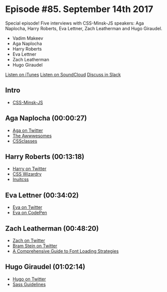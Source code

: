 # Episode #85. September 14th 2017

Special episode! Five interviews with CSS-Minsk-JS speakers: Aga Naplocha, Harry Roberts, Eva Lettner, Zach Leatherman and Hugo Giraudel.

- Vadim Makeev
- Aga Naplocha
- Harry Roberts
- Eva Lettner
- Zach Leatherman
- Hugo Giraudel

[Listen on iTunes](https://itunes.apple.com/ru/podcast/veb-standarty/id1080500016)
[Listen on SoundCloud](https://soundcloud.com/web-standards/episode-N)
[Discuss in Slack](http://slack.web-standards.ru/)

## Intro

- [CSS-Minsk-JS](http://css-minsk-js.by/)

## Aga Naplocha (00:00:27)

- [Aga on Twitter](https://twitter.com/aganaplocha)
- [The Awwwesomes](http://theawwwesomes.org/)
- [CSSclasses](http://cssclass.es/)

## Harry Roberts (00:13:18)

- [Harry on Twitter](https://twitter.com/csswizardry)
- [CSS Wizardry](https://csswizardry.com/)
- [Inuitcss](https://github.com/inuitcss/inuitcss)

## Eva Lettner (00:34:02)

- [Eva on Twitter](https://twitter.com/eva_trostlos)
- [Eva on CodePen](https://codepen.io/eva_trostlos/)

## Zach Leatherman (00:48:20)

- [Zach on Twitter](https://twitter.com/zachleat)
- [Bram Stein on Twitter](https://twitter.com/bram_stein)
- [A Comprehensive Guide to Font Loading Strategies](https://www.zachleat.com/web/comprehensive-webfonts/)

## Hugo Giraudel (01:02:14)

- [Hugo on Twitter](https://twitter.com/HugoGiraudel)
- [Sass Guidelines](https://sass-guidelin.es/)
